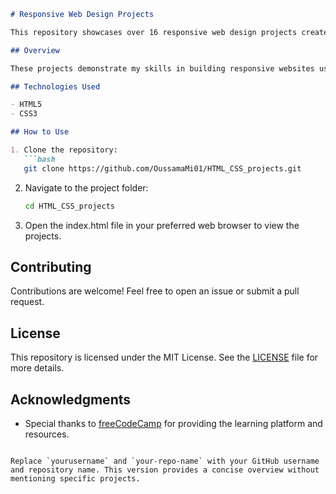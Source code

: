 ```markdown
# Responsive Web Design Projects

This repository showcases over 16 responsive web design projects created during my learning journey with [freeCodeCamp](https://www.freecodecamp.org/).

## Overview

These projects demonstrate my skills in building responsive websites using HTML, CSS. Each project focuses on different aspects of web design, ensuring an adaptive and user-friendly experience across various devices.

## Technologies Used

- HTML5
- CSS3

## How to Use

1. Clone the repository:
   ```bash
   git clone https://github.com/OussamaMi01/HTML_CSS_projects.git
   ```
2. Navigate to the project folder:
   ```bash
   cd HTML_CSS_projects
   ```
3. Open the index.html file in your preferred web browser to view the projects.

## Contributing

Contributions are welcome! Feel free to open an issue or submit a pull request.

## License

This repository is licensed under the MIT License. See the [LICENSE](LICENSE) file for more details.

## Acknowledgments

- Special thanks to [freeCodeCamp](https://www.freecodecamp.org/) for providing the learning platform and resources.

```

Replace `yourusername` and `your-repo-name` with your GitHub username and repository name. This version provides a concise overview without mentioning specific projects.

